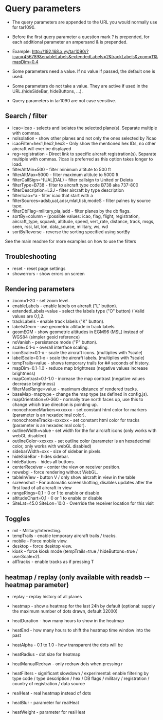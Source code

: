# Query parameters

- The query parameters are appended to the URL you would normally use for tar1090.
- Before the first query parameter a question mark ? is prepended, for each additional parameter an ampersand & is prepended.
- Example: http://192.168.x.yy/tar1090/?icao=456789&enableLabels&extendedLabels=2&trackLabels&zoom=11&mapDim=0.4

- Some parameters need a value. If no value if passed, the default one is used.
- Some parameters do not take a value. They are active if used in the URL.(hideSideBar, hideButtons, ...).
- Query parameters in tar1090 are not case sensitive.

## Search / filter

- icao=icao - selects and isolates the selected plane(s). Separate multiple with commas.
- noIsolation - show other planes and not only the ones selected by ?icao
- icaoFilter=hex1,hex2,hex3 - Only show the mentioned hex IDs, no other aircraft will ever be displayed
- reg=registration - Direct link to specific aircraft registration(s). Separate multiple with commas. ?icao is preferred as this option takes longer to load.
- filterAltMin=500 - filter minimum altitute to 500 ft
- filterAltMax=5000 - filter maximum altitute to 5000 ft
- filterCallSign=^(UAL|DAL) - filter callsign to United or Deleta
- filterType=B738 - filter to aircraft type code B738 aka 737-800
- filterDescription=L2J - filter aircraft by type description
- filterIcao=^a - filter icao that start with a
- filterSources=adsb,uat,adsr,mlat,tisb,modeS - filter palnes by source type.
- filterDbFlag=military,pia,ladd - filter planes by the db flags.
- sortBy=column - (possible values: icao, flag, flight, registration, aircraft_type, squawk, altitude, speed, vert_rate, distance, track, msgs, seen, rssi, lat, lon, data_source, military, ws, wd
- sortByReverse - reverse the sorting specified using sortBy

See the main readme for more examples on how to use the filters

## Troubleshooting

- reset - reset page settings
- showerrors - show errors on screen

## Rendering parameters

- zoom=1-20 - set zoom level.
- enableLabels - enable labels on aircraft ("L" button).
- extendedLabels=value - select the labels type ("O" button) / Valid values are 0,1,2.
- trackLabels - enable track labels ("K" button).
- labelsGeom - use geometric altitude in track labels
- geomEGM - show geometric altitudes in EGM96 (MSL) instead of WGS84 (simpler geoid reference)
- noVanish - persistence mode ("P" button).
- scale=0.1-x - overall interface scaling.
- iconScale=0.1-x - scale the aircraft icons. (multiplies with ?scale)
- labelScale=0.1-x - scale the aircraft labels. (multiplies with ?scale)
- tempTrails=value - shows temporary trails for ## seconds of history.
- mapDim=0.1-1.0 - reduce map brightness (negative values increase brightness)
- mapContrast=0.1-1.0 - increase the map contrast (negative values decrease brightness)
- filterMaxRange=value - maximum distance of rendered tracks.
- baseMap=maptype - change the map type (as defined in config.js).
- mapOrientation=0-360 - normally true north faces up, use this to change which true direction is pointing up.
- monochromeMarkers=xxxxxx - set constant html color for markers (parameter is an hexadecimal color).
- monochromeTracks=xxxxxx - set constant html color for tracks (parameter is an hexadecimal color).
- outlineWidth=value - set width for the for aircraft icons (only works with webGL disabled)
- outlineColor=xxxxxx - set outline color (parameter is an hexadecimal color, only works with webGL disabled)
- sidebarWidth=xxx - size of sidebar in pixels.
- hideSideBar - hides sidebar.
- hideButtons - hides all buttons.
- centerReceiver - conter the view on receiver position.
- nowebgl - force rendering without WebGL.
- tableInView - button V / only show aircraft in view in the table
- screenshot - For automatic screenshotting, disables updates after the first load of all aircraft in view
- rangeRings=0,1 - 0 or 1 to enable or disable
- altitudeChart=0,1 - 0 or 1 to enable or disable
- SiteLat=45.0 SiteLon=10.0 - Override the receiver location for this visit

## Toggles

- mil - Military/Interesting.
- tempTrails - enable temporary aircraft trails / tracks.
- mobile - Force mobile view.
- desktop - force desktop view.
- kiosk - force kiosk mode (tempTrails=true / hideButtons=true / userScale=2).
- allTracks - enable tracks as if pressing T

## heatmap / replay (only available with readsb --heatmap parameter)

- replay - replay history of all planes
- heatmap - show a heatmap for the last 24h by default (optional: supply the maximum number of dots drawn, default 32000)
- heatDuration - how many hours to show in the heatmap
- heatEnd - how many hours to shift the heatmap time window into the past
- heatAlpha - 0.1 to 1.0 - how transparent the dots will be
- heatRadius - dot size for heatmap
- heatManualRedraw - only redraw dots when pressing r
- heatFilters - significant slowdown / experimental: enable filtering by type code / type description / hex / DB flags / military / registration / country of registration / data source

- realHeat - real heatmap instead of dots
- heatBlur - parameter for realHeat
- heatWeight - parameter for realHeat
